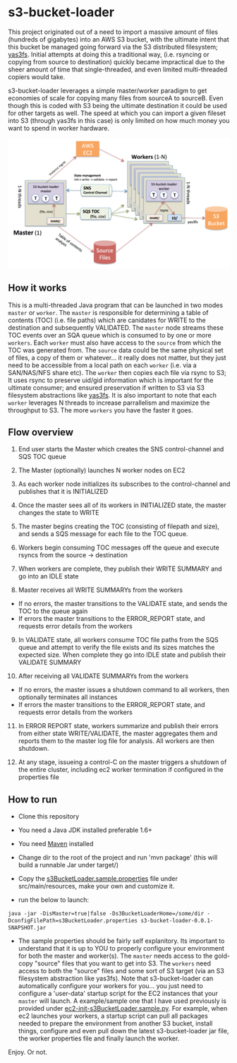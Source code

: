 s3-bucket-loader
================

This project originated out of a need to import a massive amount of files (hundreds of gigabytes) into an AWS S3 bucket, with the ultimate intent that this bucket be managed going forward via the S3 distributed filesystem; [yas3fs](https://github.com/danilop/yas3fs). Initial attempts at doing this a traditional way, (i.e. rsyncing or copying from source to destination) quickly became impractical due to the sheer amount of time that single-threaded, and even limited multi-threaded copiers would take. 

s3-bucket-loader leverages a simple master/worker paradigm to get economies of scale for copying many files from sourceA to sourceB. Even though this is coded with S3 being the ultimate destination it could be used for other targets as well. The speed at which you can import a given fileset into S3 (through yas3fs in this case) is only limited on how much money you want to spend in worker hardware.

![Alt text](/diagram.png "Diagram")

## How it works

This is a multi-threaded Java program that can be launched in two modes `master` or `worker`. The `master` is responsible for determining a table of contents (TOC) (i.e. file paths) which are canidates for WRITE to the destination and subsequently VALIDATED. The `master` node streams these TOC events over an SQA queue which is consumed to by one or more `workers`. Each `worker` must also have access to the `source` from which the TOC was generated from. The `source` data could be the same physical set of files, a copy of them or whatever... it really does not matter, but they just need to be accessible from a local path on each `worker` (i.e. via a SAN/NAS/NFS share etc). The `worker` then copies each file via rsync to S3; It uses rsync to preserve uid/gid information which is important for the ultimate consumer; and ensured preservation if written to S3 via S3 filesystem abstractions like [yas3fs](https://github.com/danilop/yas3fs). It is also important to note that each `worker` leverages N threads to increase parrallelism and maximize the throughput to S3. The more `workers` you have the faster it goes.

## Flow overview

1. End user starts the Master which creates the SNS control-channel and SQS TOC queue

2. The Master (optionally) launches N worker nodes on EC2

3. As each worker node initializes its subscribes to the control-channel and publishes that it is INITIALIZED

4. Once the master sees all of its workers in INITIALIZED state, the master changes the state to WRITE

5. The master begins creating the TOC (consisting of filepath and size), and sends a SQS message for each file to the TOC queue.

6. Workers begin consuming TOC messages off the queue and execute rsyncs from the source -> destination

7. When workers are complete, they publish their WRITE SUMMARY and go into an IDLE state

8. Master receives all WRITE SUMMARYs from the workers
  * If no errors, the master transitions to the VALIDATE state, and sends the TOC to the queue again
  * If errors the master transitions to the ERROR_REPORT state, and requests error details from the workers

9. In VALIDATE state, all workers consume TOC file paths from the SQS queue and attempt to verify the file exists and its sizes matches the expected size. When complete they go into IDLE state and publish their VALIDATE SUMMARY

10. After receiving all VALIDATE SUMMARYs from the workers
  * If no errors, the master issues a shutdown command to all workers, then optionally terminates all instances
  * If errors the master transitions to the ERROR_REPORT state, and requests error details from the workers

11. In ERROR REPORT state, workers summarize and publish their errors from either state WRITE/VALIDATE, the master aggregates them and reports them to the master log file for analysis. All workers are then shutdown.

12. At any stage, issueing a control-C on the master triggers a shutdown of the entire cluster, including ec2 worker termination if configured in the properties file


## How to run

* Clone this repository

* You need a Java JDK installed preferable 1.6+

* You need [Maven](http://maven.apache.org/) installed

* Change dir to the root of the project and run 'mvn package' (this will build a runnable Jar under target/)

* Copy the [s3BucketLoader.sample.properties](https://github.com/bitsofinfo/s3-bucket-loader/blob/master/src/main/resources/s3BucketLoader.sample.properties) file under src/main/resources, make your own and customize it. 

* run the below to launch:
```
java -jar -DisMaster=true|false -Ds3BucketLoaderHome=/some/dir -DconfigFilePath=s3BucketLoader.properties s3-bucket-loader-0.0.1-SNAPSHOT.jar
```

* The sample properties should be fairly self explanitory. Its important to understand that it is up to YOU to properly configure your environment for both the master and worker(s). The `master` needs access to the gold-copy "source" files that you want to get into S3. The `workers` need access to both the "source" files and some sort of S3 target (via an S3 filesystem abstraction like yas3fs). Note that s3-bucket-loader can automatically configure your workers for you... you just need to configure a 'user-data' startup script for the EC2 instances that your `master` will launch. A example/sample one that I have used previously is provided under [ec2-init-s3BucketLoader.sample.py](src/main/resources/ec2-init-s3BucketLoader.sample.py). For example, when ec2 launches your workers, a startup script can pull all packages needed to prepare the environment from another S3 bucket, install things, configure and even pull down the latest s3-bucket-loader jar file, the worker properties file and finally launch the worker.

Enjoy. Or not. 




